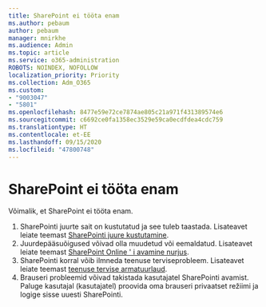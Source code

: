 ```yaml
---
title: SharePoint ei tööta enam
ms.author: pebaum
author: pebaum
manager: mnirkhe
ms.audience: Admin
ms.topic: article
ms.service: o365-administration
ROBOTS: NOINDEX, NOFOLLOW
localization_priority: Priority
ms.collection: Adm_O365
ms.custom:
- "9003047"
- "5801"
ms.openlocfilehash: 8477e59e72ce7874ae805c21a971f431389574e6
ms.sourcegitcommit: c6692ce0fa1358ec3529e59ca0ecdfdea4cdc759
ms.translationtype: HT
ms.contentlocale: et-EE
ms.lasthandoff: 09/15/2020
ms.locfileid: "47800748"
---
```

# <a name="sharepoint-is-no-longer-working"></a>SharePoint ei tööta enam

Võimalik, et SharePoint ei tööta enam.

1. SharePointi juurte sait on kustutatud ja see tuleb taastada. Lisateavet leiate teemast [SharePointi juure kustutamine](https://docs.microsoft.com/sharepoint/troubleshoot/sites/url-that-resides-under-root-site-collection-is-broken).
2. Juurdepääsuõigused võivad olla muudetud või eemaldatud. Lisateavet leiate teemast [SharePoint Online ' i avamine nurjus](https://docs.microsoft.com/sharepoint/troubleshoot/sharing-and-permissions/sharepoint-online-inaccessible).
3. SharePointi korral võib ilmneda teenuse terviseprobleem. Lisateavet leiate teemast [teenuse tervise armatuurlaud](https://admin.microsoft.com/AdminPortal/Home#/servicehealth).
4. Brauseri probleemid võivad takistada kasutajatel SharePointi avamist. Paluge kasutajal (kasutajatel) proovida oma brauseri privaatset režiimi ja logige sisse uuesti SharePointi.
